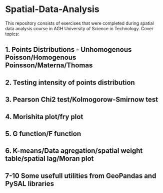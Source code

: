 # Spatial-Data-Analysis
This repository consists of exercises that were completed during spatial data analysis course in AGH University of Science in Technology.
Cover topics:

## 1. Points Distributions - Unhomogenous Poisson/Homogenous Poinsson/Materna/Thomas
## 2. Testing intensity of points distribution
## 3. Pearson Chi2 test/Kolmogorow-Smirnow test
## 4. Morishita plot/fry plot
## 5. G function/F function
## 6. K-means/Data agregation/spatial weight table/spatial lag/Moran plot
## 7-10 Some usefull utilities from GeoPandas and PySAL libraries
